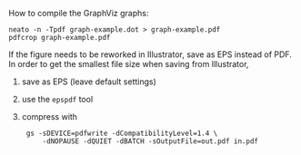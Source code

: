 How to compile the GraphViz graphs:

    neato -n -Tpdf graph-example.dot > graph-example.pdf
    pdfcrop graph-example.pdf

If the figure needs to be reworked in Illustrator, save as EPS instead of PDF.
In order to get the smallest file size when saving from Illustrator,

1. save as EPS (leave default settings)
2. use the `epspdf` tool
3. compress with

        gs -sDEVICE=pdfwrite -dCompatibilityLevel=1.4 \
            -dNOPAUSE -dQUIET -dBATCH -sOutputFile=out.pdf in.pdf
